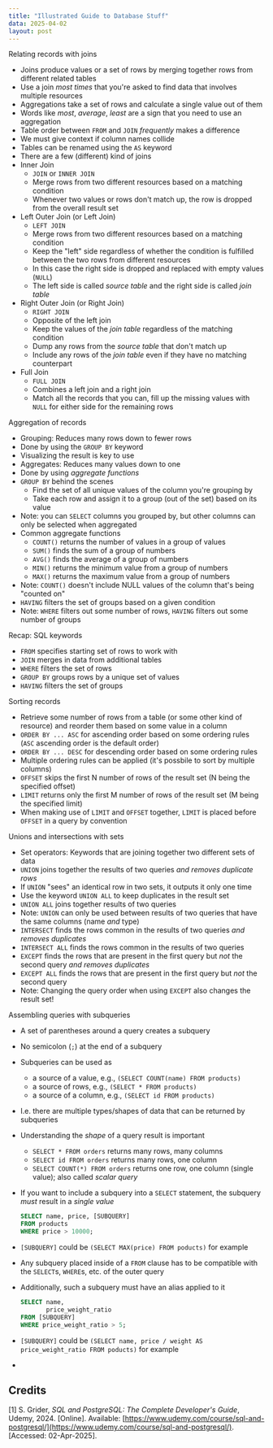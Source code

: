 ```yaml
---
title: "Illustrated Guide to Database Stuff"
data: 2025-04-02
layout: post
---
```


Relating records with joins

- Joins produce values or a set of rows by merging together rows from different related tables
- Use a join _most times_ that you're asked to find data that involves multiple resources
- Aggregations take a set of rows and calculate a single value out of them
- Words like _most_, _average_, _least_ are a sign that you need to use an aggregation
- Table order between `FROM` and `JOIN` _frequently_ makes a difference
- We must give context if column names collide
- Tables can be renamed using the `AS` keyword
- There are a few (different) kind of joins
- Inner Join
    - `JOIN` or `INNER JOIN`
    - Merge rows from two different resources based on a matching condition
    - Whenever two values or rows don't match up, the row is dropped from the overall result set
- Left Outer Join (or Left Join)
    - `LEFT JOIN`
    - Merge rows from two different resources based on a matching condition
    - Keep the "left" side regardless of whether the condition is fulfilled between the two rows from different resources
    - In this case the right side is dropped and replaced with empty values (`NULL`)
    - The left side is called _source table_ and the right side is called _join table_
- Right Outer Join (or Right Join)
    - `RIGHT JOIN`
    - Opposite of the left join
    - Keep the values of the _join table_ regardless of the matching condition
    - Dump any rows from the _source table_ that don't match up
    - Include any rows of the _join table_ even if they have no matching counterpart
- Full Join
    - `FULL JOIN`
    - Combines a left join and a right join
    - Match all the records that you can, fill up the missing values with `NULL` for either side for the remaining rows

Aggregation of records

- Grouping: Reduces many rows down to fewer rows
- Done by using the `GROUP BY` keyword
- Visualizing the result is key to use
- Aggregates: Reduces many values down to one
- Done by using _aggregate functions_
- `GROUP BY` behind the scenes
    - Find the set of all unique values of the column you're grouping by
    - Take each row and assign it to a group (out of the set) based on its value
- Note: you can `SELECT` columns you grouped by, but other columns can only be selected when aggregated
- Common aggregate functions
    - `COUNT()` returns the number of values in a group of values
    - `SUM()` finds the sum of a group of numbers
    - `AVG()` finds the average of a group of numbers
    - `MIN()` returns the minimum value from a group of numbers
    - `MAX()` returns the maximum value from a group of numbers
- Note: `COUNT()` doesn't include NULL values of the column that's being "counted on"
- `HAVING` filters the set of groups based on a given condition
- Note: `WHERE` filters out some number of rows, `HAVING` filters out some number of groups

Recap: SQL keywords

- `FROM` specifies starting set of rows to work with
- `JOIN` merges in data from additional tables
- `WHERE` filters the set of rows
- `GROUP BY` groups rows by a unique set of values
- `HAVING` filters the set of groups

Sorting records

- Retrieve some number of rows from a table (or some other kind of resource) and reorder them based on some value in a column
- `ORDER BY ... ASC` for ascending order based on some ordering rules (`ASC` ascending order is the default order)
- `ORDER BY ... DESC`  for descending order based on some ordering rules
- Multiple ordering rules can be applied (it's possbile to sort by multiple columns)
- `OFFSET` skips the first N number of rows of the result set (N being the specified offset)
- `LIMIT` returns only the first M number of rows of the result set (M being the specified limit)
- When making use of `LIMIT` and `OFFSET` together, `LIMIT` is placed before `OFFSET` in a query by convention

Unions and intersections with sets

- Set operators: Keywords that are joining together two different sets of data
- `UNION` joins together the results of two queries _and removes duplicate rows_
- If `UNION` "sees" an identical row in two sets, it outputs it only one time
- Use the keyword `UNION ALL` to keep duplicates in the result set
- `UNION ALL` joins together results of two queries
- Note: `UNION` can only be used between results of two queries that have the same columns (name _and_ type)
- `INTERSECT` finds the rows common in the results of two queries _and removes duplicates_
- `INTERSECT ALL` finds the rows common in the results of two queries
- `EXCEPT` finds the rows that are present in the first query but _not_ the second query _and removes duplicates_
- `EXCEPT ALL` finds the rows that are present in the first query but _not_ the second query
- Note: Changing the query order when using `EXCEPT` also changes the result set!

Assembling queries with subqueries

- A set of parentheses around a query creates a subquery
- No semicolon (`;`) at the end of a subquery
- Subqueries can be used as
    - a source of a value, e.g., `(SELECT COUNT(name) FROM products)`
    - a source of rows, e.g., `(SELECT * FROM products)`
    - a source of a column, e.g., `(SELECT id FROM products)`
- I.e. there are multiple types/shapes of data that can be returned by subqueries
- Understanding the _shape_ of a query result is important
    - `SELECT * FROM orders` returns many rows, many columns
    - `SELECT id FROM orders` returns many rows, one column
    - `SELECT COUNT(*) FROM orders` returns one row, one column (single value); also called _scalar query_
- If you want to include a subquery into a `SELECT` statement, the subquery _must_ result in a _single value_

    ```sql
    SELECT name, price, [SUBQUERY]
    FROM products
    WHERE price > 10000;
    ```

- `[SUBQUERY]` could be `(SELECT MAX(price) FROM poducts)` for example
- Any subquery placed inside of a `FROM` clause has to be compatible with the `SELECT`s, `WHERE`s, etc. of the outer query
- Additionally, such a subquery must have an alias applied to it

    ```sql
    SELECT name,
           price_weight_ratio
    FROM [SUBQUERY]
    WHERE price_weight_ratio > 5;
    ```

- `[SUBQUERY]` could be `(SELECT name, price / weight AS price_weight_ratio FROM poducts)` for example
- 

## Credits

[1] S. Grider, *SQL and PostgreSQL: The Complete Developer's Guide*, Udemy, 2024. [Online]. Available: [https://www.udemy.com/course/sql-and-postgresql/](https://www.udemy.com/course/sql-and-postgresql/). [Accessed: 02-Apr-2025].

